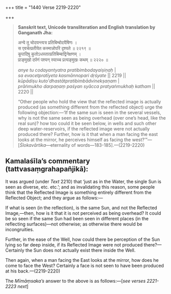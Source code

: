 +++
title = "1440 Verse 2219-2220"

+++
> **Sanskrit text, Unicode transliteration and English translation by Ganganath Jha:** 
>
> अन्ये तु चोदयन्त्यत्र प्रतिबिम्बोदयैषिणः ।  
> स एवचेत्प्रतीयेत कस्मान्नोपरि दृश्यते ॥ २२१९ ॥  
> कूपादिषु कुतोऽधस्तात्प्रतिबिम्बाद्विनेक्षणम् ।  
> प्राङ्मुखो दर्पणं पश्यन् स्याच्च प्रत्यङ्मुखः कथम् ॥ २२२० ॥ 
>
> *anye tu codayantyatra pratibimbodayaiṣiṇaḥ* \|  
> *sa evacetpratīyeta kasmānnopari dṛśyate* \|\| 2219 \|\|  
> *kūpādiṣu kuto'dhastātpratibimbādvinekṣaṇam* \|  
> *prāṅmukho darpaṇaṃ paśyan syācca pratyaṅmukhaḥ katham* \|\| 2220 \|\| 
>
> “Other people who hold the view that the reflected image is actually produced (as something different from the reflected object) urge the following objection:—‘If the same sun is seen in the several vessels, why is not the same seen as being overhead (over one’s head, like the real sun)? how too could it be seen below, in wells and such other deep water-reservoirs, if the reflected image were not actually produced there? Further, how is it that when a man facing the east looks at the mirror, he perceives himself as facing the west?’”—[*Ślokavārtika*—eternality of words—183-185].—(2219-2220)



## Kamalaśīla’s commentary (tattvasaṃgrahapañjikā):

It was argued (under *Text* 2210) that ‘just as in the Water, the single Sun is seen as diverse, etc. etc.’; and as invalidating this reason, some people think that the Reflected Image is something entirely different from the Reflected Object; and they argue as follows:—

If what is seen (in the reflection), is the same Sun, and not the Reflected Image,—then, how is it that it is not perceived as being overhead? It could be so seen if the same Sun had been seen in different places (in the reflecting surfaces)—not otherwise; as otherwise there would be incongruities.

Further, in the ease of the Well, how could there be perception of the Sun lying so far deep inside, if its Reflected Image were not produced there?—Certainly the Sun does not actually exist there inside the Well.

Then again, when a man facing the East looks at the mirror, how does he come to face the West? Certainly a face is not seen to have been produced at his back.—(2219-2220)

The *Mīmāṃsaka’s* answer to the above is as follows:—[*see verses 2221-2223 next*]


